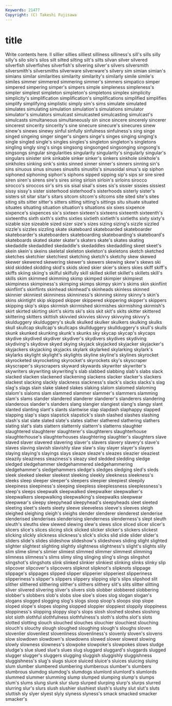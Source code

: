 ```yaml
---
Keywords: 21477 
Copyright: (C) Takeshi Fujisawa
---
```


# title

Write contents here.
ll sillier sillies silliest silliness silliness's
sill's sills silly silly's silo silo's silos silt silted silting
silt's silts silvan silver silvered silverfish silverfishes silverfish's silvering silver's
silvers silversmith silversmith's silversmiths silverware silverware's silvery sim simian simian's
simians similar similarities similarity similarity's similarly simile simile's similes simmer
simmered simmering simmer's simmers simpatico simper simpered simpering simper's simpers
simple simpleness simpleness's simpler simplest simpleton simpleton's simpletons simplex simplicity
simplicity's simplification simplification's simplifications simplified simplifies simplify simplifying simplistic simply
sim's sims simulate simulated simulates simulating simulation simulation's simulations simulator
simulator's simulators simulcast simulcasted simulcasting simulcast's simulcasts simultaneous simultaneously sin
since sincere sincerely sincerer sincerest sincerity sincerity's sine sinecure sinecure's
sinecures sinew sinew's sinews sinewy sinful sinfully sinfulness sinfulness's sing
singe singed singeing singer singer's singers singe's singes singing singing's
single singled single's singles singles's singleton singleton's singletons singling singly
sing's sings singsong singsonged singsonging singsong's singsongs singular singularities singularity
singularity's singularly singular's singulars sinister sink sinkable sinker sinker's sinkers
sinkhole sinkhole's sinkholes sinking sink's sinks sinned sinner sinner's sinners
sinning sin's sins sinuous sinus sinuses sinusitis sinusitis's sinusoidal sinus's
sip siphon siphoned siphoning siphon's siphons sipped sipping sip's sips
sir sire sired siren siren's sirens sire's sires siring sirloin
sirloin's sirloins sirocco sirocco's siroccos sir's sirs sis sisal sisal's
sises sis's sissier sissies sissiest sissy sissy's sister sisterhood sisterhood's
sisterhoods sisterly sister's sisters sit sitar sitar's sitars sitcom sitcom's
sitcoms site sited site's sites siting sits sitter sitter's sitters
sitting sitting's sittings situ situate situated situates situating situation situation's
situations six sixes sixpence sixpence's sixpences six's sixteen sixteen's sixteens
sixteenth sixteenth's sixteenths sixth sixth's sixths sixties sixtieth sixtieth's sixtieths
sixty sixty's sizable size sizeable sized sizer size's sizes sizing
sizing's sizzle sizzled sizzle's sizzles sizzling skate skateboard skateboarded skateboarder
skateboarder's skateboarders skateboarding skateboarding's skateboard's skateboards skated skater skater's skaters
skate's skates skating skedaddle skedaddled skedaddle's skedaddles skedaddling skeet skeet's
skein skein's skeins skeletal skeleton skeleton's skeletons sketch sketched sketches
sketchier sketchiest sketching sketch's sketchy skew skewed skewer skewered skewering
skewer's skewers skewing skew's skews ski skid skidded skidding skid's
skids skied skier skier's skiers skies skiff skiff's skiffs skiing
skiing's skilful skilfully skill skilled skillet skillet's skillets skill's skills
skim skimmed skimming skimp skimped skimpier skimpiest skimpiness skimpiness's skimping
skimps skimpy skim's skims skin skinflint skinflint's skinflints skinhead skinhead's
skinheads skinless skinned skinnier skinniest skinniness skinniness's skinning skinny skinny's
skin's skins skintight skip skipped skipper skippered skippering skipper's skippers
skipping skip's skips skirmish skirmished skirmishes skirmishing skirmish's skirt skirted
skirting skirt's skirts ski's skis skit skit's skits skitter skittered
skittering skitters skittish skivvied skivvies skivvy skivvying skivvy's skulduggery skulduggery's
skulk skulked skulker skulkers skulking skulks skull skullcap skullcap's skullcaps
skullduggery skullduggery's skull's skulls skunk skunked skunking skunk's skunks sky
skycap skycap's skycaps skydive skydived skydiver skydiver's skydivers skydives skydiving
skydiving's skydove skyed skying skyjack skyjacked skyjacker skyjacker's skyjackers skyjacking
skyjacks skylark skylarked skylarking skylark's skylarks skylight skylight's skylights skyline
skyline's skylines skyrocket skyrocketed skyrocketing skyrocket's skyrockets sky's skyscraper skyscraper's
skyscrapers skyward skywards skywriter skywriter's skywriters skywriting skywriting's slab slabbed
slabbing slab's slabs slack slacked slacken slackened slackening slackens slacker
slacker's slackers slackest slacking slackly slackness slackness's slack's slacks slacks's
slag slag's slags slain slake slaked slakes slaking slalom slalomed
slaloming slalom's slaloms slam slammed slammer slammer's slammers slamming slam's
slams slander slandered slanderer slanderer's slanderers slandering slanderous slander's slanders
slang slangier slangiest slang's slangy slant slanted slanting slant's slants
slantwise slap slapdash slaphappy slapped slapping slap's slaps slapstick slapstick's
slash slashed slashes slashing slash's slat slate slated slate's slates
slather slathered slathering slathers slating slat's slats slattern slatternly slattern's
slatterns slaughter slaughtered slaughterer slaughterer's slaughterers slaughterhouse slaughterhouse's slaughterhouses slaughtering
slaughter's slaughters slave slaved slaver slavered slavering slaver's slavers slavery
slavery's slave's slaves slaving slavish slavishly slaw slaw's slay slayer
slayer's slayers slaying slaying's slayings slays sleaze sleaze's sleazes sleazier
sleaziest sleazily sleaziness sleaziness's sleazy sled sledded sledding sledge sledged
sledgehammer sledgehammered sledgehammering sledgehammer's sledgehammers sledge's sledges sledging sled's sleds
sleek sleeked sleeker sleekest sleeking sleekly sleekness sleekness's sleeks sleep
sleeper sleeper's sleepers sleepier sleepiest sleepily sleepiness sleepiness's sleeping sleepless
sleeplessness sleeplessness's sleep's sleeps sleepwalk sleepwalked sleepwalker sleepwalker's sleepwalkers sleepwalking
sleepwalking's sleepwalks sleepwear sleepwear's sleepy sleepyhead sleepyhead's sleepyheads sleet sleeted
sleeting sleet's sleets sleety sleeve sleeveless sleeve's sleeves sleigh sleighed
sleighing sleigh's sleighs slender slenderer slenderest slenderise slenderised slenderises slenderising
slenderness slenderness's slept sleuth sleuth's sleuths slew slewed slewing slew's
slews slice sliced slicer slicer's slicers slice's slices slicing slick
slicked slicker slicker's slickers slickest slicking slickly slickness slickness's slick's
slicks slid slide slider slider's sliders slide's slides slideshow slideshow's
slideshows sliding slight slighted slighter slightest slighting slightly slightness slightness's
slight's slights slily slim slime slime's slimier slimiest slimmed slimmer
slimmest slimming slimness slimness's slims slimy sling slinging sling's slings
slingshot slingshot's slingshots slink slinked slinkier slinkiest slinking slinks slinky
slip slipcover slipcover's slipcovers slipknot slipknot's slipknots slippage slippage's slippages
slipped slipper slipperier slipperiest slipperiness slipperiness's slipper's slippers slippery slipping
slip's slips slipshod slit slither slithered slithering slither's slithers slithery
slit's slits slitter slitting sliver slivered slivering sliver's slivers slob
slobber slobbered slobbering slobber's slobbers slob's slobs sloe sloe's sloes
slog slogan slogan's slogans slogged slogging slog's slogs sloop sloop's
sloops slop slope sloped slope's slopes sloping slopped sloppier sloppiest
sloppily sloppiness sloppiness's slopping sloppy slop's slops slosh sloshed sloshes
sloshing slot sloth slothful slothfulness slothfulness's sloth's sloths slot's slots
slotted slotting slouch slouched slouches slouchier slouchiest slouching slouch's slouchy
slough sloughed sloughing slough's sloughs sloven slovenlier slovenliest slovenliness slovenliness's
slovenly sloven's slovens slow slowdown slowdown's slowdowns slowed slower slowest
slowing slowly slowness slowness's slowpoke slowpoke's slowpokes slows sludge sludge's
slue slued slue's slues slug sluggard sluggard's sluggards slugged slugger
slugger's sluggers slugging sluggish sluggishly sluggishness sluggishness's slug's slugs sluice
sluiced sluice's sluices sluicing sluing slum slumber slumbered slumbering slumberous
slumber's slumbers slumbrous slumdog slumdog's slumdogs slumlord slumlord's slumlords slummed
slummer slumming slump slumped slumping slump's slumps slum's slums slung
slunk slur slurp slurped slurping slurp's slurps slurred slurring slur's
slurs slush slushier slushiest slush's slushy slut slut's sluts sluttish
sly slyer slyest slyly slyness slyness's smack smacked smacker smacker's

